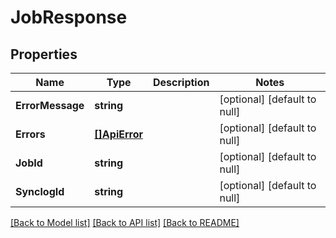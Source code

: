 # JobResponse

## Properties
Name | Type | Description | Notes
------------ | ------------- | ------------- | -------------
**ErrorMessage** | **string** |  | [optional] [default to null]
**Errors** | [**[]ApiError**](ApiError.md) |  | [optional] [default to null]
**JobId** | **string** |  | [optional] [default to null]
**SynclogId** | **string** |  | [optional] [default to null]

[[Back to Model list]](../README.md#documentation-for-models) [[Back to API list]](../README.md#documentation-for-api-endpoints) [[Back to README]](../README.md)


